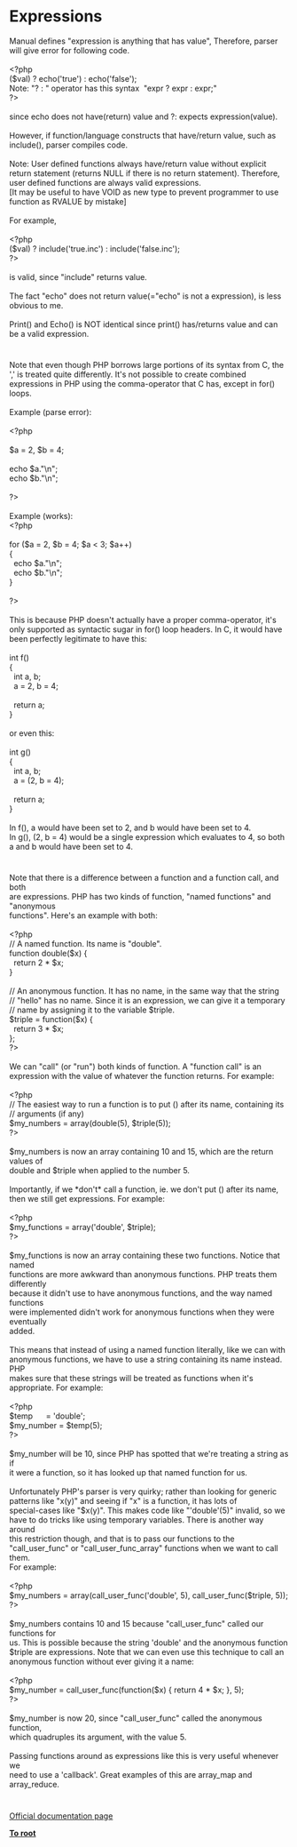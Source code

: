 # Expressions




<div class="phpcode"><span class="html">
Manual defines &quot;expression is anything that has value&quot;, Therefore, parser will give error for following code.
<br>
<br><span class="default">&lt;?php
<br></span><span class="keyword">(</span><span class="default">$val</span><span class="keyword">) ? echo(</span><span class="string">&apos;true&apos;</span><span class="keyword">) : echo(</span><span class="string">&apos;false&apos;</span><span class="keyword">);
<br></span><span class="default">Note</span><span class="keyword">: </span><span class="string">&quot;? : &quot; </span><span class="default">operator has this syntax&#xA0; </span><span class="string">&quot;expr ? expr : expr;&quot;
<br></span><span class="default">?&gt;
<br></span>
<br>since echo does not have(return) value and ?: expects expression(value).
<br>
<br>However, if function/language constructs that have/return value, such as include(), parser compiles code.
<br>
<br>Note: User defined functions always have/return value without explicit return statement (returns NULL if there is no return statement). Therefore, user defined functions are always valid expressions. 
<br>[It may be useful to have VOID as new type to prevent programmer to use function as RVALUE by mistake]
<br>
<br>For example,
<br>
<br><span class="default">&lt;?php
<br></span><span class="keyword">(</span><span class="default">$val</span><span class="keyword">) ? include(</span><span class="string">&apos;true.inc&apos;</span><span class="keyword">) : include(</span><span class="string">&apos;false.inc&apos;</span><span class="keyword">);
<br></span><span class="default">?&gt;
<br></span>
<br>is valid, since &quot;include&quot; returns value.
<br>
<br>The fact &quot;echo&quot; does not return value(=&quot;echo&quot; is not a expression), is less obvious to me. 
<br>
<br>Print() and Echo() is NOT identical since print() has/returns value and can be a valid expression.</span>
</div>
  

#


<div class="phpcode"><span class="html">
Note that even though PHP borrows large portions of its syntax from C, the &apos;,&apos; is treated quite differently. It&apos;s not possible to create combined expressions in PHP using the comma-operator that C has, except in for() loops.<br><br>Example (parse error):<br><br><span class="default">&lt;?php<br><br>$a </span><span class="keyword">= </span><span class="default">2</span><span class="keyword">, </span><span class="default">$b </span><span class="keyword">= </span><span class="default">4</span><span class="keyword">;<br><br>echo </span><span class="default">$a</span><span class="keyword">.</span><span class="string">&quot;\n&quot;</span><span class="keyword">;<br>echo </span><span class="default">$b</span><span class="keyword">.</span><span class="string">&quot;\n&quot;</span><span class="keyword">;<br><br></span><span class="default">?&gt;<br></span><br>Example (works):<br><span class="default">&lt;?php<br><br></span><span class="keyword">for (</span><span class="default">$a </span><span class="keyword">= </span><span class="default">2</span><span class="keyword">, </span><span class="default">$b </span><span class="keyword">= </span><span class="default">4</span><span class="keyword">; </span><span class="default">$a </span><span class="keyword">&lt; </span><span class="default">3</span><span class="keyword">; </span><span class="default">$a</span><span class="keyword">++)<br>{<br>&#xA0; echo </span><span class="default">$a</span><span class="keyword">.</span><span class="string">&quot;\n&quot;</span><span class="keyword">;<br>&#xA0; echo </span><span class="default">$b</span><span class="keyword">.</span><span class="string">&quot;\n&quot;</span><span class="keyword">;<br>}<br><br></span><span class="default">?&gt;<br></span><br>This is because PHP doesn&apos;t actually have a proper comma-operator, it&apos;s only supported as syntactic sugar in for() loop headers. In C, it would have been perfectly legitimate to have this:<br><br>int f()<br>{<br>&#xA0; int a, b;<br>&#xA0; a = 2, b = 4;<br><br>&#xA0; return a;<br>}<br><br>or even this:<br><br>int g()<br>{<br>&#xA0; int a, b;<br>&#xA0; a = (2, b = 4);<br><br>&#xA0; return a;<br>}<br><br>In f(), a would have been set to 2, and b would have been set to 4.<br>In g(), (2, b = 4) would be a single expression which evaluates to 4, so both a and b would have been set to 4.</span>
</div>
  

#


<div class="phpcode"><span class="html">
Note that there is a difference between a function and a function call, and both<br>are expressions. PHP has two kinds of function, &quot;named functions&quot; and &quot;anonymous<br>functions&quot;. Here&apos;s an example with both:<br><br><span class="default">&lt;?php<br></span><span class="comment">// A named function. Its name is &quot;double&quot;.<br></span><span class="keyword">function </span><span class="default">double</span><span class="keyword">(</span><span class="default">$x</span><span class="keyword">) {<br>&#xA0; return </span><span class="default">2 </span><span class="keyword">* </span><span class="default">$x</span><span class="keyword">;<br>}<br><br></span><span class="comment">// An anonymous function. It has no name, in the same way that the string<br>// &quot;hello&quot; has no name. Since it is an expression, we can give it a temporary<br>// name by assigning it to the variable $triple.<br></span><span class="default">$triple </span><span class="keyword">= function(</span><span class="default">$x</span><span class="keyword">) {<br>&#xA0; return </span><span class="default">3 </span><span class="keyword">* </span><span class="default">$x</span><span class="keyword">;<br>};<br></span><span class="default">?&gt;<br></span><br>We can &quot;call&quot; (or &quot;run&quot;) both kinds of function. A &quot;function call&quot; is an<br>expression with the value of whatever the function returns. For example:<br><br><span class="default">&lt;?php<br></span><span class="comment">// The easiest way to run a function is to put () after its name, containing its<br>// arguments (if any)<br></span><span class="default">$my_numbers </span><span class="keyword">= array(</span><span class="default">double</span><span class="keyword">(</span><span class="default">5</span><span class="keyword">), </span><span class="default">$triple</span><span class="keyword">(</span><span class="default">5</span><span class="keyword">));<br></span><span class="default">?&gt;<br></span><br>$my_numbers is now an array containing 10 and 15, which are the return values of<br>double and $triple when applied to the number 5.<br><br>Importantly, if we *don&apos;t* call a function, ie. we don&apos;t put () after its name,<br>then we still get expressions. For example:<br><br><span class="default">&lt;?php<br>$my_functions </span><span class="keyword">= array(</span><span class="string">&apos;double&apos;</span><span class="keyword">, </span><span class="default">$triple</span><span class="keyword">);<br></span><span class="default">?&gt;<br></span><br>$my_functions is now an array containing these two functions. Notice that named<br>functions are more awkward than anonymous functions. PHP treats them differently<br>because it didn&apos;t use to have anonymous functions, and the way named functions<br>were implemented didn&apos;t work for anonymous functions when they were eventually<br>added.<br><br>This means that instead of using a named function literally, like we can with<br>anonymous functions, we have to use a string containing its name instead. PHP<br>makes sure that these strings will be treated as functions when it&apos;s<br>appropriate. For example:<br><br><span class="default">&lt;?php<br>$temp&#xA0; &#xA0; &#xA0; </span><span class="keyword">= </span><span class="string">&apos;double&apos;</span><span class="keyword">;<br></span><span class="default">$my_number </span><span class="keyword">= </span><span class="default">$temp</span><span class="keyword">(</span><span class="default">5</span><span class="keyword">);<br></span><span class="default">?&gt;<br></span><br>$my_number will be 10, since PHP has spotted that we&apos;re treating a string as if<br>it were a function, so it has looked up that named function for us.<br><br>Unfortunately PHP&apos;s parser is very quirky; rather than looking for generic<br>patterns like &quot;x(y)&quot; and seeing if &quot;x&quot; is a function, it has lots of<br>special-cases like &quot;$x(y)&quot;. This makes code like &quot;&apos;double&apos;(5)&quot; invalid, so we<br>have to do tricks like using temporary variables. There is another way around<br>this restriction though, and that is to pass our functions to the<br>&quot;call_user_func&quot; or &quot;call_user_func_array&quot; functions when we want to call them.<br>For example:<br><br><span class="default">&lt;?php<br>$my_numbers </span><span class="keyword">= array(</span><span class="default">call_user_func</span><span class="keyword">(</span><span class="string">&apos;double&apos;</span><span class="keyword">, </span><span class="default">5</span><span class="keyword">), </span><span class="default">call_user_func</span><span class="keyword">(</span><span class="default">$triple</span><span class="keyword">, </span><span class="default">5</span><span class="keyword">));<br></span><span class="default">?&gt;<br></span><br>$my_numbers contains 10 and 15 because &quot;call_user_func&quot; called our functions for<br>us. This is possible because the string &apos;double&apos; and the anonymous function<br>$triple are expressions. Note that we can even use this technique to call an<br>anonymous function without ever giving it a name:<br><br><span class="default">&lt;?php<br>$my_number </span><span class="keyword">= </span><span class="default">call_user_func</span><span class="keyword">(function(</span><span class="default">$x</span><span class="keyword">) { return </span><span class="default">4 </span><span class="keyword">* </span><span class="default">$x</span><span class="keyword">; }, </span><span class="default">5</span><span class="keyword">);<br></span><span class="default">?&gt;<br></span><br>$my_number is now 20, since &quot;call_user_func&quot; called the anonymous function,<br>which quadruples its argument, with the value 5.<br><br>Passing functions around as expressions like this is very useful whenever we<br>need to use a &apos;callback&apos;. Great examples of this are array_map and array_reduce.</span>
</div>
  

#

[Official documentation page](https://www.php.net/manual/en/language.expressions.php)

**[To root](/README.md)**